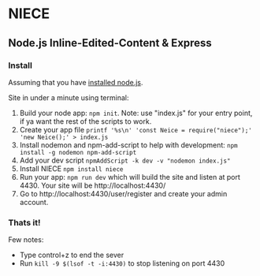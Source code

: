 # NIECE
## Node.js Inline-Edited-Content & Express

### Install

Assuming that you have <a href="https://nodejs.org/en/download/package-manager/">installed node.js</a>.

Site in under a minute using terminal:

1. Build your node app: `npm init`. Note: use "index.js" for your entry point, if ya want the rest of the scripts to work.
2. Create your app file `printf '%s\n' 'const Neice = require("niece");' 'new Neice();' > index.js`
3. Install nodemon and npm-add-script to help with development: `npm install -g nodemon npm-add-script`
4. Add your dev script `npmAddScript -k dev -v "nodemon index.js"`
5. Install NIECE `npm install niece`
7. Run your app: `npm run dev` which will build the site and listen at port 4430. Your site will be http://localhost:4430/
8. Go to http://localhost:4430/user/register and create your admin account.

### Thats it!

Few notes:

 - Type control+z to end the sever
 - Run `kill -9 $(lsof -t -i:4430)` to stop listening on port 4430

